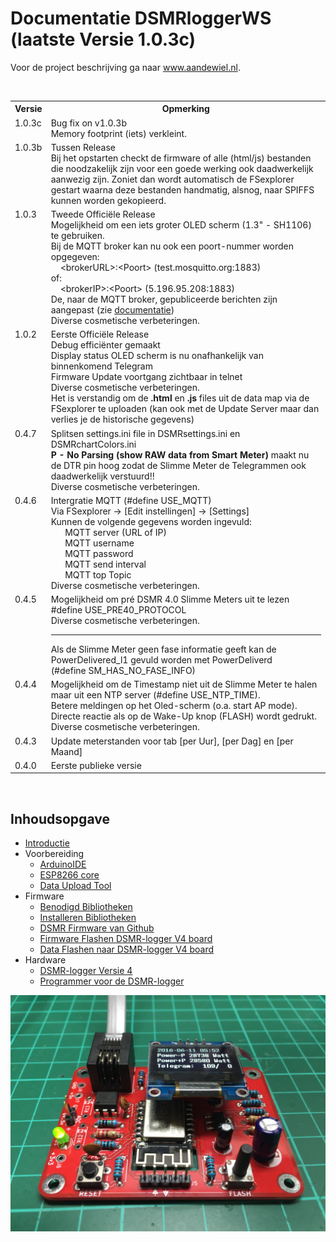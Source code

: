 # Documentatie DSMRloggerWS (laatste Versie 1.0.3c)

<p>Voor de project beschrijving ga naar <a href="https://willem.aandewiel.nl/index.php/2018/08/28/slimme-meter-uitlezer/">www.aandewiel.nl</a>.</p>
<br>
<table>
<tr><th>Versie</th><th>Opmerking</th></tr>
<tr>
   <td valign="top">1.0.3c</td>
   <td>Bug fix on v1.0.3b
      <br>Memory footprint (iets) verkleint.
   </td>
</tr>
<tr>
   <td valign="top">1.0.3b</td>
   <td>Tussen Release
      <br>Bij het opstarten checkt de firmware of alle (html/js) bestanden
  	die noodzakelijk zijn voor een goede werking ook daadwerkelijk
	aanwezig zijn. Zoniet dan wordt automatisch de FSexplorer gestart
	waarna deze bestanden handmatig, alsnog, naar SPIFFS kunnen worden
	gekopieerd.
   </td>
</tr>
<tr>
   <td valign="top">1.0.3</td>
   <td>Tweede Officiële Release
      <br>Mogelijkheid om een iets groter OLED scherm (1.3" - SH1106) te gebruiken.
      <br>Bij de MQTT broker kan nu ook een poort-nummer worden opgegeven:
	<br> &nbsp; &nbsp; &lt;brokerURL&gt;:&lt;Poort&gt; (test.mosquitto.org:1883)
	<br>of:
	<br> &nbsp; &nbsp; &lt;brokerIP&gt;:&lt;Poort&gt; (5.196.95.208:1883)
      <br>De, naar de MQTT broker, gepubliceerde berichten zijn aangepast (zie 
	  <a href="https://mrwheel.github.io/DSMRloggerWS/Use_MQTT/">documentatie</a>)
      <br>Diverse cosmetische verbeteringen.
   </td>
</tr>
<tr>
   <td valign="top">1.0.2</td>
   <td>Eerste Officiële Release
      <br>Debug efficiënter gemaakt
      <br>Display status OLED scherm is nu onafhankelijk van binnenkomend Telegram
      <br>Firmware Update voortgang zichtbaar in telnet
      <br>Diverse cosmetische verbeteringen.
      <br>Het is verstandig om de <b>.html</b> en <b>.js</b> files uit de data map via de FSexplorer
	  te uploaden (kan ook met de Update Server maar dan verlies je de historische
          gegevens)
   </td>
</tr>
<tr>
   <td valign="top">0.4.7</td>
   <td>Splitsen settings.ini file in DSMRsettings.ini en DSMRchartColors.ini
      <br><b>P - No Parsing (show RAW data from Smart Meter)</b> maakt nu de DTR pin hoog
          zodat de Slimme Meter de Telegrammen ook daadwerkelijk verstuurd!!
      <br>Diverse cosmetische verbeteringen.
   </td>
</tr>
<tr>
   <td valign="top">0.4.6</td>
   <td>Intergratie MQTT (#define USE_MQTT)
      <br>Via FSexplorer -> [Edit instellingen] -> [Settings]
      <br>Kunnen de volgende gegevens worden ingevuld:
      <br> &nbsp; &nbsp; &nbsp; MQTT server (URL of IP)
      <br> &nbsp; &nbsp; &nbsp; MQTT username
      <br> &nbsp; &nbsp; &nbsp; MQTT password
      <br> &nbsp; &nbsp; &nbsp; MQTT send interval
      <br> &nbsp; &nbsp; &nbsp; MQTT top Topic
      <br>Diverse cosmetische verbeteringen.
   </td>
</tr>
<tr>
   <td valign="top">0.4.5</td>
   <td>Mogelijkheid om pré DSMR 4.0 Slimme Meters uit te lezen
          #define&nbsp;USE_PRE40_PROTOCOL
      <br>Diverse cosmetische verbeteringen.
      <br><hr>
          Als de Slimme Meter geen fase informatie geeft kan
          de PowerDelivered_l1 gevuld worden met PowerDeliverd
          (#define&nbsp;SM_HAS_NO_FASE_INFO)
   </td>
</tr>
<tr>
   <td valign="top">0.4.4</td>
   <td>Mogelijkheid om de Timestamp niet uit de Slimme Meter te halen
      <br>maar uit een NTP server (#define&nbsp;USE_NTP_TIME).
      <br>Betere meldingen op het Oled-scherm (o.a. start AP mode).
      <br>Directe reactie als op de Wake-Up knop (FLASH) wordt gedrukt.
      <br>Diverse cosmetische verbeteringen.
   </td>
</tr>
<tr><td valign="top">0.4.3</td><td>Update meterstanden voor tab [per Uur], [per Dag] en [per Maand]</td></tr>
<tr><td valign="top">0.4.0</td><td>Eerste publieke versie</td></tr>
</table>
<br>
<h2 id="inhoudsopgave">Inhoudsopgave</h2>
<ul>
<li><a href="https://mrwheel.github.io/DSMRloggerWS/introductie/">Introductie</a></li>
<li>Voorbereiding<ul>
<li><a href="https://mrwheel.github.io/DSMRloggerWS/installatieArduinoIDE/">ArduinoIDE</a></li>
<li><a href="https://mrwheel.github.io/DSMRloggerWS/installatieESP8266core/">ESP8266 core</a></li>
<li><a href="https://mrwheel.github.io/DSMRloggerWS/installatieDataUploadTool/">Data Upload Tool</a></li>
</ul>
</li>
<li>Firmware<ul>
<li><a href="https://mrwheel.github.io/DSMRloggerWS/benodigdeBibliotheken/">Benodigd Bibliotheken</a></li>
<li><a href="https://mrwheel.github.io/DSMRloggerWS/installatieBibliotheken/">Installeren Bibliotheken</a></li>
<li><a href="https://mrwheel.github.io/DSMRloggerWS/clonenFirmware/">DSMR Firmware van Github</a></li>
<li><a href="https://mrwheel.github.io/DSMRloggerWS/uploadFirmware_V4/">Firmware Flashen DSMR-logger V4 board</a></li>
<li><a href="https://mrwheel.github.io/DSMRloggerWS/uploadDataMap_V4/">Data Flashen naar DSMR-logger V4 board</a></li>
</ul>
</li>
<li>Hardware<ul>
<li><a href="https://mrwheel.github.io/DSMRloggerWS/hardware_V4/">DSMR-logger Versie 4</a></li>
<li><a href="https://mrwheel.github.io/DSMRloggerWS/hardware_V4_Programmer/">Programmer voor de DSMR-logger</a></li>
</ul>
</li>
</ul>

<center><img src="mkdocs/docs/img/DSMR_V4_d.JPG"></center>
